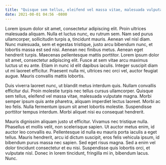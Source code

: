 ```yaml
---
title: "Quisque sem tellus, eleifend vel massa vitae, malesuada vulputate magna"
date: 2021-08-01 04:56 -0800
---
```

Lorem ipsum dolor sit amet, consectetur adipiscing elit. Proin ultrices malesuada aliquam. Nulla et luctus nunc, eu rutrum sem. Nam sed purus ullamcorper, sollicitudin turpis a, tincidunt mauris. Aenean vel nisl diam. Nunc malesuada, sem et egestas tristique, justo arcu bibendum nunc, et lobortis massa est sed nisi. Aenean nec finibus metus. Aenean eget hendrerit turpis. Maecenas pellentesque mattis porttitor. Lorem ipsum dolor sit amet, consectetur adipiscing elit. Fusce at sem vitae arcu maximus luctus ut eu ante. Etiam in nunc id elit dapibus iaculis. Integer suscipit diam ut mi laoreet efficitur. Praesent nulla mi, ultrices nec orci vel, auctor feugiat augue. Mauris convallis mattis lobortis.

Duis viverra laoreet nunc, ut blandit metus interdum quis. Nullam convallis efficitur dui. Proin molestie turpis nec tellus cursus ullamcorper. Quisque sem tellus, eleifend vel massa vitae, malesuada vulputate magna. Morbi semper ipsum quis ante pharetra, aliquam imperdiet lectus laoreet. Morbi ac leo felis. Nulla fermentum ipsum sit amet lobortis molestie. Suspendisse porttitor tempus interdum. Morbi aliquet nisi eu consequat hendrerit.

Mauris dignissim aliquam justo ut efficitur. Vivamus nec tristique nulla. Phasellus et mollis velit, non scelerisque sapien. Ut auctor metus enim, id auctor leo convallis eu. Pellentesque id nulla eu mauris porta iaculis a eget tellus. Mauris hendrerit, arcu id dictum suscipit, eros felis vehicula ipsum, id bibendum purus massa nec sapien. Sed eget risus magna. Sed a enim vel dolor tincidunt consectetur et eu nisi. Suspendisse quis lobortis orci, et vulputate nisl. Donec in lorem tincidunt, fringilla mi in, bibendum lacus. Nunc.
